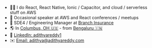 - 👨‍💻 I do React, React Native, Ionic / Capacitor, and cloud / serverless stuff on AWS
- 🎤 Occasional speaker at AWS and React conferences / meetups
- 🔭 SDE4 / Engineering Manager at [Branch Insurance](https://ourbranch.com)
- 🌎 In [Columbus, OH 🇺🇸](https://goo.gl/maps/1kCe7iR6vdQ4Ey4T6) - from [Bengaluru 🇮🇳](https://goo.gl/maps/AXY5FAcUkPLzyr7i7)
- 💼 [LinkedIn: adithyareddy1](https://www.linkedin.com/in/adithyareddy1/)
- ✉️ [Email: adithya@adithyareddy.com](mailto:adithya@adithyareddy.com)
